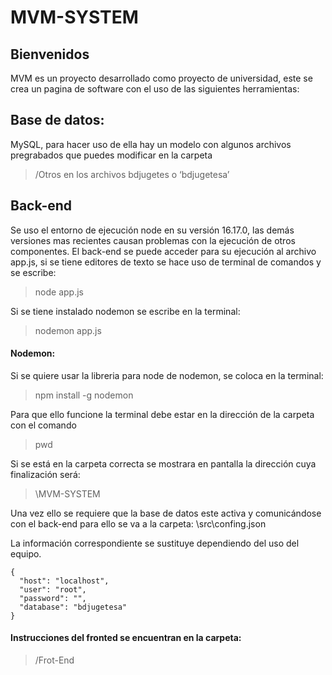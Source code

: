 # MVM-SYSTEM

## Bienvenidos 
MVM es un proyecto desarrollado como proyecto de universidad, este se crea un pagina de software con el uso de las siguientes herramientas:

## Base de datos: 
MySQL, para hacer uso de ella hay un modelo con algunos archivos pregrabados que puedes modificar en la carpeta 
>/Otros en los archivos bdjugetes o ‘bdjugetesa’

## Back-end 
Se uso el entorno de ejecución node en su versión 16.17.0, las demás versiones mas recientes causan problemas con la ejecución de otros componentes. El back-end  se puede acceder para su ejecución al archivo app.js, si se tiene editores de texto se hace uso de terminal de comandos y se escribe:

> node app.js 

Si se tiene instalado nodemon se escribe en la terminal:

> nodemon app.js

####  Nodemon:
Si se quiere usar la libreria para node de nodemon, se coloca en la terminal:
> npm install -g nodemon

Para que ello funcione la terminal debe estar en la dirección de la carpeta con el comando 

> pwd 

Si se está en la carpeta correcta se mostrara en pantalla la dirección cuya finalización será:

> \MVM-SYSTEM

Una vez ello se requiere que la base de datos este activa y comunicándose con el back-end  para ello se va a la carpeta:
\src\confing.json

La información correspondiente se sustituye dependiendo del uso del equipo.



    {
      "host": "localhost",
      "user": "root",
      "password": "",
      "database": "bdjugetesa"
    }
    
 #### Instrucciones del fronted se encuentran en la carpeta:
> /Frot-End
